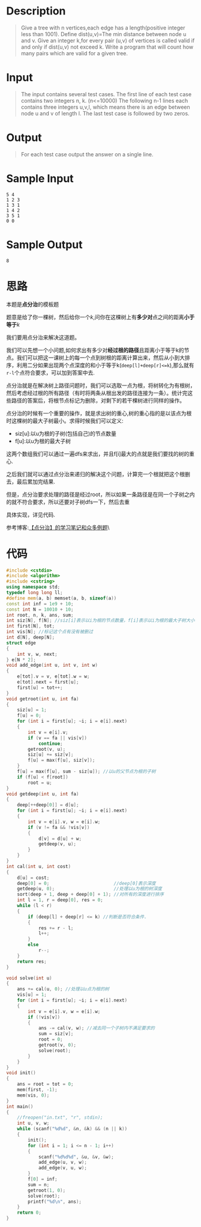# Description

> Give a tree with n vertices,each edge has a length(positive integer less than 1001). 
> Define dist(u,v)=The min distance between node u and v. 
> Give an integer k,for every pair (u,v) of vertices is called valid if and only if dist(u,v) not exceed k. 
> Write a program that will count how many pairs which are valid for a given tree. 

# Input

> The input contains several test cases. The first line of each test case contains two integers n, k. (n<=10000) The following n-1 lines each contains three integers u,v,l, which means there is an edge between node u and v of length l. 
> The last test case is followed by two zeros. 

# Output

> For each test case output the answer on a single line.

# Sample Input

```
5 4
1 2 3
1 3 1
1 4 2
3 5 1
0 0
```

# Sample Output

```
8
```

# 思路

本题是**点分治**的模板题

题意是给了你一棵树，然后给你一个$k$,问你在这棵树上有**多少对**点之间的距离**小于等于**$k$

我们要用点分治来解决这道题。

我们可以先想一个小问题,如何求出有多少对**经过根的路径**且距离小于等于k的节点。我们可以把这一课树上的每一个点到树根的距离计算出来，然后从小到大排序，利用二分如果出现两个点深度的和小于等于k(`deep[l]+deep[r]<=k`),那么就有`r-l`个点符合要求，可以加到答案中去.

点分治就是在解决树上路径问题时，我们可以选取一点为根，将树转化为有根树，然后考虑经过根的所有路径（有时将两条从根出发的路径连接为一条）。统计完这些路径的答案后，将根节点标记为删除，对剩下的若干棵树进行同样的操作。

点分治的时候有一个重要的操作，就是求出树的重心,树的重心指的是以该点为根时这棵树的最大子树最小。求得时候我们可以定义:

- siz[u]:以u为根的子树(包括自己)的节点数量
- f[u]:以u为根的最大子树

这两个数组我们可以通过一遍dfs来求出，并且f[i]最大的点就是我们要找的树的重心.

之后我们就可以通过点分治来递归的解决这个问题，计算完一个根就把这个根删去，最后累加完结果.

但是，点分治要求处理的路径是经过root，所以如果一条路径是在同一个子树之内的就不符合要求，所以还要对子树dfs一下，然后去重

具体实现，详见代码.

参考博客:[【点分治】的学习笔记和众多例题](https://blog.csdn.net/nixinyis/article/details/65445466)\

# 代码

```cpp
#include <cstdio>
#include <algorithm>
#include <cstring>
using namespace std;
typedef long long ll;
#define mem(a, b) memset(a, b, sizeof(a))
const int inf = 1e9 + 10;
const int N = 10010 + 10;
int root, n, k, ans, sum;
int siz[N], f[N]; //siz[i]表示以i为根的节点数量，f[i]表示以i为根的最大子树大小
int first[N], tot;
int vis[N]; //标记这个点有没有被删过
int d[N], deep[N];
struct edge
{
    int v, w, next;
} e[N * 2];
void add_edge(int u, int v, int w)
{
    e[tot].v = v, e[tot].w = w;
    e[tot].next = first[u];
    first[u] = tot++;
}
void getroot(int u, int fa)
{
    siz[u] = 1;
    f[u] = 0;
    for (int i = first[u]; ~i; i = e[i].next)
    {
        int v = e[i].v;
        if (v == fa || vis[v])
            continue;
        getroot(v, u);
        siz[u] += siz[v];
        f[u] = max(f[u], siz[v]);
    }
    f[u] = max(f[u], sum - siz[u]); //以u的父节点为根的子树
    if (f[u] < f[root])
        root = u;
}
void getdeep(int u, int fa)
{
    deep[++deep[0]] = d[u];
    for (int i = first[u]; ~i; i = e[i].next)
    {
        int v = e[i].v, w = e[i].w;
        if (v != fa && !vis[v])
        {
            d[v] = d[u] + w;
            getdeep(v, u);
        }
    }
}
int cal(int u, int cost)
{
    d[u] = cost;
    deep[0] = 0;                        //deep[0]表示深度
    getdeep(u, 0);                      //处理以u为根的树深度
    sort(deep + 1, deep + deep[0] + 1); //对所有的深度进行排序
    int l = 1, r = deep[0], res = 0;
    while (l < r)
    {
        if (deep[l] + deep[r] <= k) //判断是否符合条件.
        {
            res += r - l;
            l++;
        }
        else
            r--;
    }
    return res;
}

void solve(int u)
{
    ans += cal(u, 0); //处理以u点为根的树
    vis[u] = 1;
    for (int i = first[u]; ~i; i = e[i].next)
    {
        int v = e[i].v, w = e[i].w;
        if (!vis[v])
        {
            ans -= cal(v, w); //减去同一个子树内不满足要求的
            sum = siz[v];
            root = 0;
            getroot(v, 0);
            solve(root);
        }
    }
}
void init()
{
    ans = root = tot = 0;
    mem(first, -1);
    mem(vis, 0);
}
int main()
{
    //freopen("in.txt", "r", stdin);
    int u, v, w;
    while (scanf("%d%d", &n, &k) && (n || k))
    {
        init();
        for (int i = 1; i <= n - 1; i++)
        {
            scanf("%d%d%d", &u, &v, &w);
            add_edge(u, v, w);
            add_edge(v, u, w);
        }
        f[0] = inf;
        sum = n;
        getroot(1, 0);
        solve(root);
        printf("%d\n", ans);
    }
    return 0;
}
```

